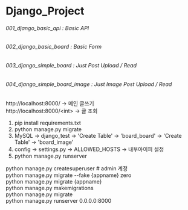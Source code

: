 # Django_Project

###### 001_django_basic_api : Basic API
###### 002_django_basic_board : Basic Form
###### 003_django_simple_board : Just Post Upload / Read
###### 004_django_simple_board_image : Just Image Post Upload / Read

http://localhost:8000/ -> 메인 글쓰기<br>
http://localhost:8000/\<int> -> 글 조회

1. pip install requirements.txt
2. python manage.py migrate
3. MySQL -> django_test -> 'Create Table' -> 'board_board' -> 'Create Table' -> 'board_image'
4. config -> settings.py -> ALLOWED_HOSTS -> 내부아이피 설정
5. python manage.py runserver

python manage.py createsuperuser # admin 계정<br>
python manage.py migrate --fake {appname} zero<br>
python manage.py migrate {appname}<br>
python manage.py makemigrations<br>
python manage.py migrate<br>
python manage.py runserver 0.0.0.0:8000